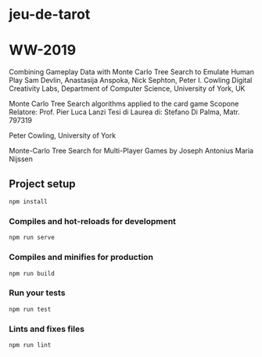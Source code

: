 # jeu-de-tarot
# WW-2019
Combining Gameplay Data with Monte Carlo
Tree Search to Emulate Human Play
Sam Devlin, Anastasija Anspoka, Nick Sephton, Peter I. Cowling
Digital Creativity Labs, Department of Computer Science, University of York, UK

Monte Carlo Tree Search algorithms
applied to the card game Scopone
Relatore: Prof. Pier Luca Lanzi
Tesi di Laurea di:
Stefano Di Palma, Matr. 797319

Peter Cowling, University of York

Monte-Carlo Tree Search for Multi-Player Games by Joseph Antonius Maria Nijssen

## Project setup
```
npm install
```

### Compiles and hot-reloads for development
```
npm run serve
```

### Compiles and minifies for production
```
npm run build
```

### Run your tests
```
npm run test
```

### Lints and fixes files
```
npm run lint
```
